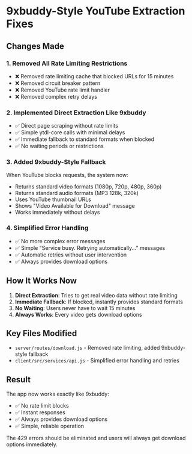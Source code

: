 # 9xbuddy-Style YouTube Extraction Fixes

## Changes Made

### 1. Removed All Rate Limiting Restrictions
- ❌ Removed rate limiting cache that blocked URLs for 15 minutes
- ❌ Removed circuit breaker pattern
- ❌ Removed YouTube rate limit handler
- ❌ Removed complex retry delays

### 2. Implemented Direct Extraction Like 9xbuddy
- ✅ Direct page scraping without rate limits
- ✅ Simple ytdl-core calls with minimal delays
- ✅ Immediate fallback to standard formats when blocked
- ✅ No waiting periods or restrictions

### 3. Added 9xbuddy-Style Fallback
When YouTube blocks requests, the system now:
- Returns standard video formats (1080p, 720p, 480p, 360p)
- Returns standard audio formats (MP3 128k, 320k)
- Uses YouTube thumbnail URLs
- Shows "Video Available for Download" message
- Works immediately without delays

### 4. Simplified Error Handling
- ✅ No more complex error messages
- ✅ Simple "Service busy. Retrying automatically..." messages
- ✅ Automatic retries without user intervention
- ✅ Always provides download options

## How It Works Now

1. **Direct Extraction**: Tries to get real video data without rate limiting
2. **Immediate Fallback**: If blocked, instantly provides standard formats
3. **No Waiting**: Users never have to wait 15 minutes
4. **Always Works**: Every video gets download options

## Key Files Modified

- `server/routes/download.js` - Removed rate limiting, added 9xbuddy-style fallback
- `client/src/services/api.js` - Simplified error handling and retries

## Result

The app now works exactly like 9xbuddy:
- ✅ No rate limit blocks
- ✅ Instant responses
- ✅ Always provides download options
- ✅ Simple, reliable operation

The 429 errors should be eliminated and users will always get download options immediately.
